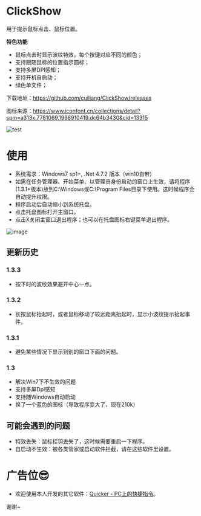 # ClickShow
用于提示鼠标点击、鼠标位置。

**特色功能**
- 鼠标点击时显示波纹特效，每个按键对应不同的颜色；
- 支持跟随鼠标的位置指示圆标；
- 支持多屏DPI感知；
- 支持开机自启动；
- 绿色单文件；


下载地址：https://github.com/cuiliang/ClickShow/releases

图标来源：https://www.iconfont.cn/collections/detail?spm=a313x.7781069.1998910419.dc64b3430&cid=13315


![test](https://user-images.githubusercontent.com/1972649/122925974-f17ead00-d399-11eb-9c57-9b2f14dd5973.gif)



# 使用
- 系统需求：Windows7 sp1+, .Net 4.7.2 版本（win10自带）
- 如需在任务管理器、开始菜单、以管理员身份启动的窗口上生效，请将程序(1.3.1+版本)放到C:\Windows或C:\Program Files目录下使用。这时候程序会自动提升权限。
- 程序启动后自动缩小到系统托盘。
- 点击托盘图标打开主窗口。
- 点击X关闭主窗口退出程序；也可以在托盘图标右键菜单退出程序。


![image](https://user-images.githubusercontent.com/1972649/122925354-5554a600-d399-11eb-883c-60220fbd8da3.png)



## 更新历史
### 1.3.3
- 按下时的波纹效果避开中心一点。

### 1.3.2
- 长按鼠标抬起时，或者鼠标移动了较远距离抬起时，显示小波纹提示抬起事件。

### 1.3.1
- 避免某些情况下显示到别的窗口下面的问题。

### 1.3
- 解决Win7下不生效的问题
- 支持多屏Dpi感知
- 支持随Windows自动启动
- 换了一个蓝色的图标（导致程序变大了，现在210k）

## 可能会遇到的问题
- 特效丢失：鼠标挂钩丢失了，这时候需要重启一下程序。
- 自启动不生效：被各类管家或启动软件拦截，请在这些软件里设置。

   

# 广告位😎
- 欢迎使用本人开发的其它软件：[Quicker - PC上的快捷指令](https://getquicker.net/)。


谢谢~


